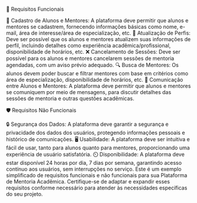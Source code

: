 🎯 Requisitos Funcionais

📝 Cadastro de Alunos e Mentores: A plataforma deve permitir que alunos e mentores se cadastrem, fornecendo informações básicas como nome, e-mail, área de interesse/área de especialização, etc.
🔄 Atualização de Perfis: Deve ser possível que os alunos e mentores atualizem suas informações de perfil, incluindo detalhes como experiência acadêmica/profissional, disponibilidade de horários, etc.
❌ Cancelamento de Sessões: Deve ser possível para os alunos e mentores cancelarem sessões de mentoria agendadas, com um aviso prévio adequado.
🔍 Busca de Mentores: Os alunos devem poder buscar e filtrar mentores com base em critérios como área de especialização, disponibilidade de horários, etc.
💬 Comunicação entre Alunos e Mentores: A plataforma deve permitir que alunos e mentores se comuniquem por meio de mensagens, para discutir detalhes das sessões de mentoria e outras questões acadêmicas.


🛡️ Requisitos Não Funcionais

🔒 Segurança dos Dados: A plataforma deve garantir a segurança e privacidade dos dados dos usuários, protegendo informações pessoais e histórico de comunicações.
🖥️ Usabilidade: A plataforma deve ser intuitiva e fácil de usar, tanto para alunos quanto para mentores, proporcionando uma experiência de usuário satisfatória.
⏲️ Disponibilidade: A plataforma deve estar disponível 24 horas por dia, 7 dias por semana, garantindo acesso contínuo aos usuários, sem interrupções no serviço.
Este é um exemplo simplificado de requisitos funcionais e não funcionais para sua Plataforma de Mentoria Acadêmica. Certifique-se de adaptar e expandir esses requisitos conforme necessário para atender às necessidades específicas do seu projeto.



